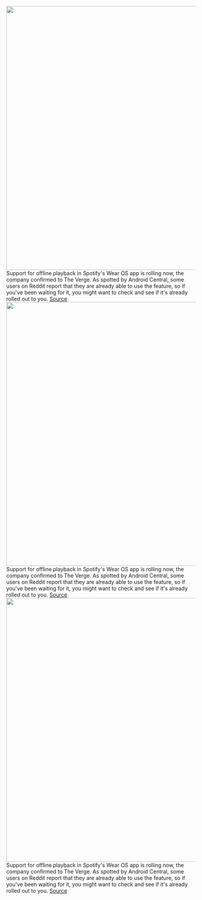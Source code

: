 <img src='https://cdn.vox-cdn.com/thumbor/3fBcXqxKdOSVJSB3jo168uA_7eY=/0x0:883x601/1200x800/filters:focal(372x231:512x371)/cdn.vox-cdn.com/uploads/chorus_image/image/69766297/Spotify_wearOS_banner01_1.0.png' width='700px' /><br/>
Support for offline playback in Spotify's Wear OS app is rolling now, the company confirmed to The Verge. As spotted by Android Central, some users on Reddit report that they are already able to use the feature, so if you've been waiting for it, you might want to check and see if it's already rolled out to you.
<a href='https://www.theverge.com/2021/8/23/22638628/spotify-offline-playback-wear-os-now-rolling-out'> Source <a/><img src='https://cdn.vox-cdn.com/thumbor/3fBcXqxKdOSVJSB3jo168uA_7eY=/0x0:883x601/1200x800/filters:focal(372x231:512x371)/cdn.vox-cdn.com/uploads/chorus_image/image/69766297/Spotify_wearOS_banner01_1.0.png' width='700px' /><br/>
Support for offline playback in Spotify's Wear OS app is rolling now, the company confirmed to The Verge. As spotted by Android Central, some users on Reddit report that they are already able to use the feature, so if you've been waiting for it, you might want to check and see if it's already rolled out to you.
<a href='https://www.theverge.com/2021/8/23/22638628/spotify-offline-playback-wear-os-now-rolling-out'> Source <a/><img src='https://cdn.vox-cdn.com/thumbor/3fBcXqxKdOSVJSB3jo168uA_7eY=/0x0:883x601/1200x800/filters:focal(372x231:512x371)/cdn.vox-cdn.com/uploads/chorus_image/image/69766297/Spotify_wearOS_banner01_1.0.png' width='700px' /><br/>
Support for offline playback in Spotify's Wear OS app is rolling now, the company confirmed to The Verge. As spotted by Android Central, some users on Reddit report that they are already able to use the feature, so if you've been waiting for it, you might want to check and see if it's already rolled out to you.
<a href='https://www.theverge.com/2021/8/23/22638628/spotify-offline-playback-wear-os-now-rolling-out'> Source <a/>